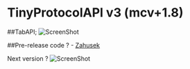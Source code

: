 # TinyProtocolAPI v3 (mcv+1.8)

##TabAPI;
![ScreenShot](http://i.imgur.com/2v7x4Pp.png?1)

##Pre-release code ? - [Zahusek](https://www.spigotmc.org/members/zahusek.82371/)

Next version ?
![ScreenShot](http://i.imgur.com/r9O4lhX.png?2)
